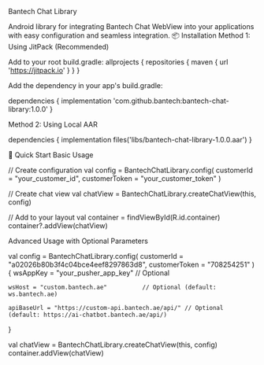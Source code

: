 Bantech Chat Library

Android library for integrating Bantech Chat WebView into your applications with easy configuration and seamless integration.
📦 Installation
Method 1: Using JitPack (Recommended)

Add to your root build.gradle:
allprojects {
    repositories {
        maven { url 'https://jitpack.io' }
    }
}

 Add the dependency in your app's build.gradle:

 dependencies {
    implementation 'com.github.bantech:bantech-chat-library:1.0.0'
}

Method 2: Using Local AAR

dependencies {
    implementation files('libs/bantech-chat-library-1.0.0.aar')
}


🚀 Quick Start
Basic Usage

// Create configuration
val config = BantechChatLibrary.config(
    customerId = "your_customer_id",
    customerToken = "your_customer_token"
)

// Create chat view
val chatView = BantechChatLibrary.createChatView(this, config)

// Add to your layout
val container = findViewById<FrameLayout>(R.id.container)
container?.addView(chatView)

Advanced Usage with Optional Parameters

val config = BantechChatLibrary.config(
    customerId = "a02026b80b3f4c04bce4eef8297863d8",
    customerToken = "708254251"
)
{
    wsAppKey = "your_pusher_app_key"      // Optional
    
    wsHost = "custom.bantech.ae"          // Optional (default: ws.bantech.ae)
    
    apiBaseUrl = "https://custom-api.bantech.ae/api/" // Optional (default: https://ai-chatbot.bantech.ae/api/)
    
}

val chatView = BantechChatLibrary.createChatView(this, config)
container.addView(chatView)






